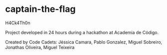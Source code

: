 # captain-the-flag
H4Ck4Th0n

Project developed in 24 hours during a hackathon at Academia de Código.

Created by Code Cadets:
Jéssica Camara, Pablo Gonzalez, Miguel Sobreiro, Jonathas Oliveira, Miguel Teixeira
